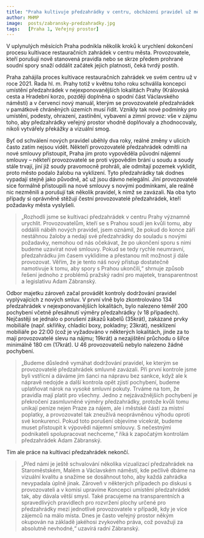 ```yaml
---
title: "Praha kultivuje předzahrádky v centru, obcházení pravidel už město nebude dále tolerovat"
author: MHMP
image:  posts/zabransky-predzahradky.jpg
tags:   [Praha 1, Veřejný prostor]
---
```


V uplynulých měsících Praha podnikla několik kroků k urychlení dokončení procesu kultivace restauračních zahrádek v centru města. Provozovatele, kteří porušují nově stanovená pravidla nebo se skrze předem prohrané soudní spory snaží oddálit začátek jejich platnosti, čeká tvrdý postih.

Praha zahájila proces kultivace restauračních zahrádek ve svém centru už v roce 2021. Rada hl. m. Prahy totiž v květnu toho roku schválila koncepci umístění předzahrádek v nejexponovanějších lokalitách Prahy (Královská cesta a Hradební korzo, později doplněna o spodní část Václavského náměstí) a v červenci nový manuál, kterým se provozovatelé předzahrádek v památkově chráněných územích musí řídit. Vznikly tak nové podmínky pro umístění, podesty, ohrazení, zastínění, vybavení a zimní provoz: vše v zájmu toho, aby předzahrádky veřejný prostor vhodně doplňovaly a zhodnocovaly, nikoli vytvářely překážky a vizuální smog.

Byť od schválení nových pravidel uběhly dva roky, reálné změny v ulicích často zatím nejsou vidět. Někteří provozovatelé předzahrádek odmítli na nové smlouvy přistoupit, Praha jim proto vypověděla původní nájemní smlouvy – někteří provozovatelé se proti výpovědím brání u soudu a soudy stále trvají, jiní již soudy pravomocně prohráli, ale odmítají pozemek vyklidit, proto město podalo žalobu na vyklizení. Tyto předzahrádky tak dodnes vypadají stejně jako původně, ač už jsou dávno nelegální. Jiní provozovatelé sice formálně přistoupili na nové smlouvy s novými podmínkami, ale reálně nic nezměnili a porušují tak několik pravidel, k nimž se zavázali. Na oba tyto případy si oprávněně stěžují čestní provozovatelé předzahrádek, kteří požadavky města vyslyšeli.

> „Rozhodli jsme se kultivaci předzahrádek v centru Prahy významně urychlit. Provozovatelům, kteří se s Prahou soudí jen kvůli tomu, aby oddálili náběh nových pravidel, jsem oznámil, že pokud do konce září nestáhnou žaloby a nedají své předzahrádky do souladu s novými požadavky, nemohou od nás očekávat, že po ukončení sporu s nimi budeme uzavírat nové smlouvy. Pokud se tedy rychle neumravní, předzahrádku jim časem vyklidíme a přestanou mít možnost ji dále provozovat. Věřím, že je tento náš nový přístup dostatečně namotivuje k tomu, aby spory s Prahou ukončili,“ shrnuje způsob řešení jednoho z problémů pražský radní pro majetek, transparentnost a legislativu Adam Zábranský.

Odbor majetku zároveň začal provádět kontroly dodržování pravidel vyplývajících z nových smluv. V první vlně bylo zkontrolováno 134 předzahrádek v nejexponovanějších lokalitách, bylo nalezeno téměř 200 pochybení včetně přesáhnutí výměry předzahrádky (v 18 případech). Nejčastěji se jednalo o porušení zákazů kabelů (35krát), zakázané prvky mobiliáře (např. skříňky, chladící boxy, pokladny; 23krát), nesklízení mobiliáře po 22:00 (což je vyžadováno v některých lokalitách, jinde za to mají provozovatelé slevu na nájmu; 19krát) a nezajištění průchodu o šířce minimálně 180 cm (17krát). U 46 provozovatelů nebylo nalezeno žádné pochybení.

> „Budeme důsledně vymáhat dodržování pravidel, ke kterým se provozovatelé předzahrádek smluvně zavázali. Při první kontrole jsme byli vstřícní a dáváme jim šanci na nápravu bez sankce, když ale k nápravě nedojde a další kontrola opět zjistí pochybení, budeme uplatňovat nárok na vysoké smluvní pokuty. Trváme na tom, že pravidla mají platit pro všechny. Jedno z nejzávažnějších pochybení je překročení zasmluvněné výměry předzahrádky, protože kvůli tomu unikají peníze nejen Praze za nájem, ale i městské části za místní poplatky, a provozovatel tak zneužívá neoprávněnou výhodu oproti své konkurenci. Pokud toto porušení objevíme vícekrát, budeme muset přistoupit k výpovědi nájemní smlouvy. S nečestnými podnikateli spolupracovat nechceme,“ říká k započatým kontrolám předzahrádek Adam Zábranský.

Tím ale práce na kultivaci předzahrádek nekončí. 

> „Před námi je ještě schvalování několika vizualizací předzahrádek na Staroměstském, Malém a Václavském náměstí, kde pečlivě dbáme na vizuální kvalitu a snažíme se dosáhnout toho, aby každá zahrádka nevypadala úplně jinak. Zároveň v některých případech po diskusi s provozovateli a v komisi upravíme Koncepci umístění předzahrádek tak, aby dávala větší smysl. Také pracujeme na transparentních a spravedlivých pravidlech pro rozvržení plochy určené pro předzahrádky mezi jednotlivé provozovatele v případě, kdy je více zájemců na málo místa. Dnes je často veřejný prostor někým okupován na základě jakéhosi zvykového práva, což považuji za absolutně nevhodné,“ uzavírá radní Zábranský.
